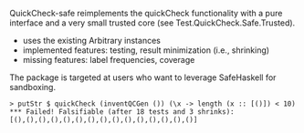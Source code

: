QuickCheck-safe reimplements the quickCheck functionality with a pure
interface and a very small trusted core (see Test.QuickCheck.Safe.Trusted).

 * uses the existing Arbitrary instances
 * implemented features: testing, result minimization (i.e., shrinking)
 * missing features: label frequencies, coverage

The package is targeted at users who want to leverage SafeHaskell for
sandboxing.

```
> putStr $ quickCheck (inventQCGen ()) (\x -> length (x :: [()]) < 10)
*** Failed! Falsifiable (after 18 tests and 3 shrinks):
[(),(),(),(),(),(),(),(),(),(),(),(),(),(),()]
```
